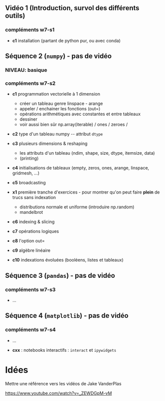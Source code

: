 ## Vidéo 1 (Introduction, survol des différents outils)

### compléments w7-s1

* **c1** installation (partant de python pur, ou avec conda)


## Séquence 2 (`numpy`) - pas de vidéo
### NIVEAU: basique
### compléments w7-s2

* **c1** programmation vectorielle à 1 dimension
  * créer un tableau genre linspace - arange
  * appeler / enchainer les fonctions (out=)
  * opérations arithmétiques avec constantes et entre tableaux
  * dessiner
  * voir aussi bien sûr np.array(iterable) / ones / zeroes /

* **c2** type d'un tableau numpy -- attribut `dtype`

* **c3** plusieurs dimensions & reshaping
  * les attributs d'un tableau (ndim, shape, size, dtype, itemsize, data)
  * (printing)

* **c4** initialisations de tableaux (empty, zeros, ones, arange, linspace, gridmesh, ...)

* **c5** broadcasting

* **x1** première tranche d'exercices - pour montrer qu'on
  peut faire **plein** de trucs sans indexation
  * distributions normale et uniforme (introduire np.random)
  * mandelbrot

* **c6** indexing & slicing

* **c7** opérations logiques

* **c8** l'option out=

* **c9** algèbre linéaire

* **c10** indexations évoluées (booléens, listes et tableaux)

## Séquence 3 (`pandas`) - pas de vidéo
### compléments w7-s3
* ...


## Séquence 4 (`matplotlib`) - pas de vidéo
### compléments w7-s4
* ...

* **cxx** : notebooks interactifs : `interact` et `ipywidgets`


# Idées

Mettre une référence vers les vidéos de Jake VanderPlas

https://www.youtube.com/watch?v=_ZEWDGpM-vM
